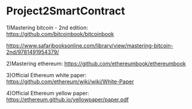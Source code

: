 # Project2SmartContract

1)Mastering bitcoin - 2nd edition:
https://github.com/bitcoinbook/bitcoinbook

https://www.safaribooksonline.com/library/view/mastering-bitcoin-2nd/9781491954379/


2)Mastering ethereum:
https://github.com/ethereumbook/ethereumbook

3)Official Ethereum white paper:
https://github.com/ethereum/wiki/wiki/White-Paper

4)Official Ethereum yellow paper:
https://ethereum.github.io/yellowpaper/paper.pdf
